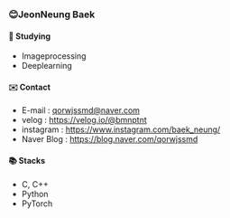 ### 😊JeonNeung Baek



####  🌱 Studying
- Imageprocessing
- Deeplearning

#### ✉️ Contact 
- E-mail : qorwjssmd@naver.com
- velog : https://velog.io/@bmnptnt
- instagram : https://www.instagram.com/baek_neung/
- Naver Blog : https://blog.naver.com/qorwjssmd

#### 📚 Stacks
- C, C++
- Python
- PyTorch



<!--
**bmnptnt/bmnptnt** is a ✨ _special_ ✨ repository because its `README.md` (this file) appears on your GitHub profile.

Here are some ideas to get you started:

- 🔭 I’m currently working on ...
- 🌱 I’m currently learning ...
- 👯 I’m looking to collaborate on ...
- 🤔 I’m looking for help with ...
- 💬 Ask me about ...
- 📫 How to reach me: ...
- 😄 Pronouns: ...
- ⚡ Fun fact: ...
-->
